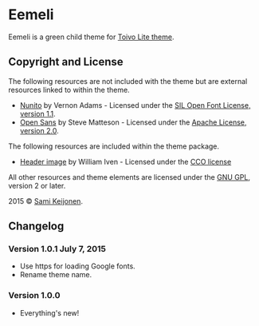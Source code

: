 # Eemeli

Eemeli is a green child theme for [Toivo Lite theme](https://foxland.fi/downloads/toivo/).

## Copyright and License

The following resources are not included with the theme but are external resources linked to within the theme.

* [Nunito](https://www.google.com/fonts/specimen/Nunito) by Vernon Adams - Licensed under the [SIL Open Font License, version 1.1](http://scripts.sil.org/OFL).
* [Open Sans](https://www.google.com/fonts/specimen/Open%20Sans) by Steve Matteson - Licensed under the [Apache License, version 2.0](http://www.apache.org/licenses/LICENSE-2.0.html).

The following resources are included within the theme package.

* [Header image](https://unsplash.com/photos/GANqCr1BRTU/) by William Iven - Licensed under the [CCO license](https://creativecommons.org/publicdomain/zero/1.0/)

All other resources and theme elements are licensed under the [GNU GPL](http://www.gnu.org/licenses/old-licenses/gpl-2.0.html), version 2 or later.

2015 &copy; [Sami Keijonen](https://foxland.fi).

## Changelog

### Version 1.0.1 July 7, 2015

* Use https for loading Google fonts.
* Rename theme name.

### Version 1.0.0

* Everything's new!
